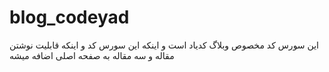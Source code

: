 # blog_codeyad
این سورس کد مخصوص وبلاگ کدیاد است و اینکه این سورس کد و اینکه قابلیت نوشتن مقاله و سه مقاله به صفحه اصلی اضافه میشه 
